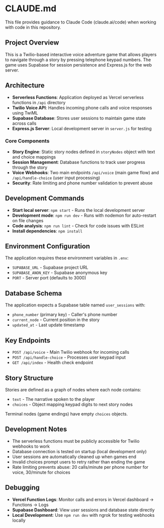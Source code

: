# CLAUDE.md

This file provides guidance to Claude Code (claude.ai/code) when working with code in this repository.

## Project Overview

This is a Twilio-based interactive voice adventure game that allows players to navigate through a story by pressing telephone keypad numbers. The game uses Supabase for session persistence and Express.js for the web server.

## Architecture

- **Serverless Functions**: Application deployed as Vercel serverless functions in `/api` directory
- **Twilio Voice API**: Handles incoming phone calls and voice responses using TwiML
- **Supabase Database**: Stores user sessions to maintain game state across calls
- **Express.js Server**: Local development server in `server.js` for testing

### Core Components

- **Story Engine**: Static story nodes defined in `storyNodes` object with text and choice mappings
- **Session Management**: Database functions to track user progress through the story
- **Voice Webhooks**: Two main endpoints `/api/voice` (main game flow) and `/api/handle-choice` (user input processing)
- **Security**: Rate limiting and phone number validation to prevent abuse

## Development Commands

- **Start local server**: `npm start` - Runs the local development server
- **Development mode**: `npm run dev` - Runs with nodemon for auto-restart on file changes
- **Code analysis**: `npm run lint` - Check for code issues with ESLint
- **Install dependencies**: `npm install`

## Environment Configuration

The application requires these environment variables in `.env`:
- `SUPABASE_URL` - Supabase project URL
- `SUPABASE_ANON_KEY` - Supabase anonymous key
- `PORT` - Server port (defaults to 3000)

## Database Schema

The application expects a Supabase table named `user_sessions` with:
- `phone_number` (primary key) - Caller's phone number
- `current_node` - Current position in the story
- `updated_at` - Last update timestamp

## Key Endpoints

- `POST /api/voice` - Main Twilio webhook for incoming calls
- `POST /api/handle-choice` - Processes user keypad input
- `GET /api/index` - Health check endpoint

## Story Structure

Stories are defined as a graph of nodes where each node contains:
- `text` - The narrative spoken to the player
- `choices` - Object mapping keypad digits to next story nodes

Terminal nodes (game endings) have empty `choices` objects.

## Development Notes

- The serverless functions must be publicly accessible for Twilio webhooks to work
- Database connection is tested on startup (local development only)
- User sessions are automatically cleaned up when games end
- Invalid choices prompt users to retry rather than ending the game
- Rate limiting prevents abuse: 20 calls/minute per phone number for voice, 30/minute for choices

## Debugging

- **Vercel Function Logs**: Monitor calls and errors in Vercel dashboard → Functions → Logs
- **Supabase Dashboard**: View user sessions and database state directly
- **Local Development**: Use `npm run dev` with ngrok for testing webhooks locally